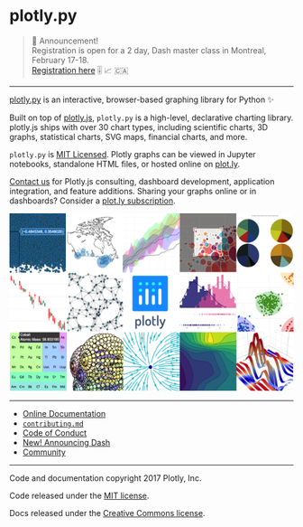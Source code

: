 # plotly.py

> 📢  Announcement!  
> Registration is open for a 2 day, Dash master class in Montreal, February 17-18.  
> [Registration here](https://plotcon.plot.ly/workshops) 🎚 📈 🇨🇦

***

[plotly.py](https://plot.ly/d3-js-for-python-and-pandas-charts/) is an interactive, browser-based graphing library for Python :sparkles:

Built on top of [plotly.js](https://github.com/plotly/plotly.js), `plotly.py` is a high-level, declarative charting library. plotly.js ships with over 30 chart types, including scientific charts, 3D graphs, statistical charts, SVG maps, financial charts, and more.

`plotly.py` is [MIT Licensed](LICENSE.txt). Plotly graphs can be viewed in Jupyter notebooks, standalone HTML files, or hosted online on [plot.ly](https://plot.ly).

[Contact us](https://plot.ly/products/consulting-and-oem/) for Plotly.js consulting, dashboard development, application integration, and feature additions. Sharing your graphs online or in dashboards? Consider a [plot.ly subscription](https://plot.ly/products/cloud).

<p align="center">
    <a href="https://plot.ly/python" target="_blank">
    <img src="https://raw.githubusercontent.com/cldougl/plot_images/add_r_img/plotly_2017.png">
</a></p>

***

- [Online Documentation](https://plot.ly/python)
- [`contributing.md`](https://github.com/plotly/python-api/blob/master/contributing.md)
- [Code of Conduct](CODE_OF_CONDUCT.md)
- [New! Announcing Dash](https://medium.com/@plotlygraphs/introducing-dash-5ecf7191b503)
- [Community](https://community.plot.ly/c/api/python)

***

Code and documentation copyright 2017 Plotly, Inc.

Code released under the [MIT license](LICENSE.txt).

Docs released under the [Creative Commons license](https://github.com/plotly/documentation/blob/source/LICENSE).
